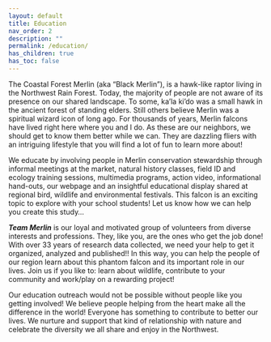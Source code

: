 ```yaml
---
layout: default
title: Education
nav_order: 2
description: ""
permalink: /education/
has_children: true
has_toc: false
---
```


The Coastal Forest Merlin (aka “Black Merlin”), is a hawk-like raptor living in the Northwest Rain Forest. Today, the majority of people are not aware of its presence on our shared landscape. To some, ka’la ki’do was a small hawk in the ancient forest of standing elders. Still others believe Merlin was a spiritual wizard icon of long ago. For thousands of years, Merlin falcons have lived right here where you and I do. As these are our neighbors, we should get to know them better while we can. They are dazzling fliers with an intriguing lifestyle that you will find a lot of fun to learn more about!

We educate by involving people in Merlin conservation stewardship through informal meetings at the market, natural history classes, field ID and ecology training sessions, multimedia programs, action video, informational hand-outs, our webpage and an insightful educational display shared at regional bird, wildlife and environmental festivals. This falcon is an exciting topic to explore with your school students! Let us know how we can help you create this study…

_**Team Merlin**_ is our loyal and motivated group of volunteers from diverse interests and professions. They, like you, are the ones who get the job done! With over 33 years of research data collected, we need your help to get it organized, analyzed and published!! In this way, you can help the people of our region learn about this phantom falcon and its important role in our lives. Join us if you like to: learn about wildlife, contribute to your community and work/play on a rewarding project!

Our education outreach would not be possible without people like you getting involved! We believe people helping from the heart make all the difference in the world! Everyone has something to contribute to better our lives. We nurture and support that kind of relationship with nature and celebrate the diversity we all share and enjoy in the Northwest.
